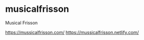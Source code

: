 # musicalfrisson
Musical Frisson

https://mussicalfrisson.com/
https://mussicalfrisson.netlify.com/
